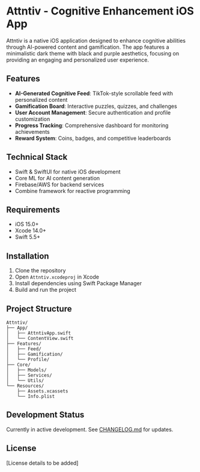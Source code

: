 # Attntiv - Cognitive Enhancement iOS App

Attntiv is a native iOS application designed to enhance cognitive abilities through AI-powered content and gamification. The app features a minimalistic dark theme with black and purple aesthetics, focusing on providing an engaging and personalized user experience.

## Features

- **AI-Generated Cognitive Feed**: TikTok-style scrollable feed with personalized content
- **Gamification Board**: Interactive puzzles, quizzes, and challenges
- **User Account Management**: Secure authentication and profile customization
- **Progress Tracking**: Comprehensive dashboard for monitoring achievements
- **Reward System**: Coins, badges, and competitive leaderboards

## Technical Stack

- Swift & SwiftUI for native iOS development
- Core ML for AI content generation
- Firebase/AWS for backend services
- Combine framework for reactive programming

## Requirements

- iOS 15.0+
- Xcode 14.0+
- Swift 5.5+

## Installation

1. Clone the repository
2. Open `Attntiv.xcodeproj` in Xcode
3. Install dependencies using Swift Package Manager
4. Build and run the project

## Project Structure

```
Attntiv/
├── App/
│   ├── AttntivApp.swift
│   └── ContentView.swift
├── Features/
│   ├── Feed/
│   ├── Gamification/
│   └── Profile/
├── Core/
│   ├── Models/
│   ├── Services/
│   └── Utils/
└── Resources/
    ├── Assets.xcassets
    └── Info.plist
```

## Development Status

Currently in active development. See [CHANGELOG.md](./CHANGELOG.md) for updates.

## License

[License details to be added] 